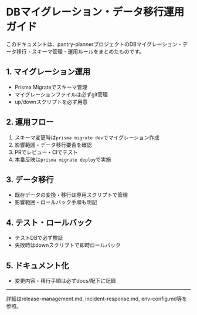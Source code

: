 # DBマイグレーション・データ移行運用ガイド

このドキュメントは、pantry-plannerプロジェクトのDBマイグレーション・データ移行・スキーマ管理・運用ルールをまとめたものです。

## 1. マイグレーション運用

- Prisma Migrateでスキーマ管理
- マイグレーションファイルは必ずgit管理
- up/downスクリプトを必ず用意

## 2. 運用フロー

1. スキーマ変更時は`prisma migrate dev`でマイグレーション作成
2. 影響範囲・データ移行要否を確認
3. PRでレビュー・CIでテスト
4. 本番反映は`prisma migrate deploy`で実施

## 3. データ移行

- 既存データの変換・移行は専用スクリプトで管理
- 影響範囲・ロールバック手順も明記

## 4. テスト・ロールバック

- テストDBで必ず検証
- 失敗時はdownスクリプトで即時ロールバック

## 5. ドキュメント化

- 変更内容・移行手順は必ずdocs/配下に記録

---

詳細はrelease-management.md, incident-response.md, env-config.md等を参照。
